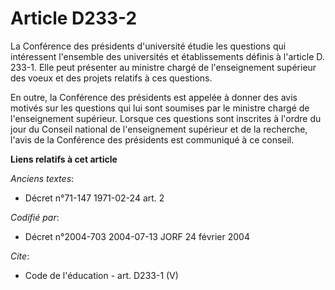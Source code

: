 # Article D233-2

La Conférence des présidents d'université étudie les questions qui intéressent l'ensemble des universités et établissements
définis à l'article D. 233-1. Elle peut présenter au ministre chargé de l'enseignement supérieur des voeux et des projets
relatifs à ces questions. 

En outre, la Conférence des présidents est appelée à donner des avis motivés sur les questions qui lui sont soumises par le
ministre chargé de l'enseignement supérieur. Lorsque ces questions sont inscrites à l'ordre du jour du Conseil national de
l'enseignement supérieur et de la recherche, l'avis de la Conférence des présidents est communiqué à ce conseil.

**Liens relatifs à cet article**

_Anciens textes_:

  - Décret n°71-147 1971-02-24 art. 2

_Codifié par_:

  - Décret n°2004-703 2004-07-13 JORF 24 février 2004

_Cite_:

  - Code de l'éducation - art. D233-1 (V)
